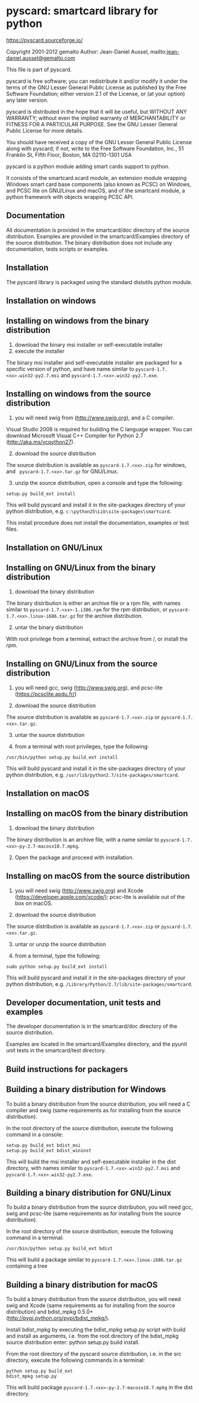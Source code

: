 pyscard: smartcard library for python
=====================================

https://pyscard.sourceforge.io/

Copyright 2001-2012 gemalto
Author: Jean-Daniel Aussel, mailto:jean-daniel.aussel@gemalto.com

This file is part of pyscard.

pyscard is free software; you can redistribute it and/or modify it under
the terms of the GNU Lesser General Public License as published by the
Free Software Foundation; either version 2.1 of the License, or (at your
option) any later version.

pyscard is distributed in the hope that it will be useful, but WITHOUT
ANY WARRANTY; without even the implied warranty of MERCHANTABILITY or
FITNESS FOR A PARTICULAR PURPOSE.  See the GNU Lesser General Public
License for more details.

You should have received a copy of the GNU Lesser General Public License
along with pyscard; if not, write to the Free Software Foundation, Inc.,
51 Franklin St, Fifth Floor, Boston, MA 02110-1301 USA

pyscard is a python module adding smart cards support to python.

It consists of the smartcard.scard module, an extension module wrapping
Windows smart card base components (also known as PCSC) on Windows, and
PCSC lite on GNU/Linux and macOS, and of the smartcard module, a
python framework with objects wrapping PCSC API.


Documentation
-------------
All documentation is provided in the smartcard/doc directory of the
source distribution.  Examples are provided in the smartcard/Examples
directory of the source distribution.  The binary distribution does not
include any documentation, tests scripts or examples.


Installation
------------
The pyscard library is packaged using the standard distutils python
module.

Installation on windows
-----------------------

Installing on windows from the binary distribution
--------------------------------------------------

1. download the binary msi installer or self-executable installer
2. execute the installer

The binary msi installer and self-executable installer are packaged for
a specific version of python, and have name similar to
`pyscard-1.7.<xx>.win32-py2.7.msi` and `pyscard-1.7.<xx>.win32-py2.7.exe`.


Installing on windows from the source distribution
---------------------------------------------------

1. you will need swig from (http://www.swig.org), and a C compiler.

Visual Studio 2008 is required for building the C language wrapper. You can
download Microsoft Visual C++ Compiler for Python 2.7
(http://aka.ms/vcpython27).

2. download the source distribution

The source distribution is available as `pyscard-1.7.<xx>.zip` for windows,
and ` pyscard-1.7.<xx>.tar.gz`  for GNU/Linux.

3. unzip the source distribution, open a console and type the following:

```
setup.py build_ext install
```

This will build pyscard and install it in the site-packages directory of
your python distribution, e.g. `c:\python25\Lib\site-packages\smartcard`.

This install procedure does not install the documentation, examples or test
files.

Installation on GNU/Linux
-------------------------

Installing on GNU/Linux from the binary distribution
----------------------------------------------------

1. download the binary distribution

The binary distribution is either an archive file or a rpm file, with
names similar to `pyscard-1.7.<xx>-1.i386.rpm` for the rpm distribution, or
`pyscard-1.7.<xx>.linux-i686.tar.gz` for the archive distribution.

2. untar the binary distribution

With root privilege from a terminal, extract the archive from /, or
install the rpm.

Installing on GNU/Linux from the source distribution
----------------------------------------------------

1. you will need gcc, swig (http://www.swig.org), and pcsc-lite
(https://pcsclite.apdu.fr/)

2. download the source distribution

The source distribution is available as `pyscard-1.7.<xx>.zip` or
`pyscard-1.7.<xx>.tar.gz`.

3. untar the source distribution

4. from a terminal with root privileges, type the following:

```
/usr/bin/python setup.py build_ext install
```

This will build pyscard and install it in the site-packages directory of
your python distribution, e.g.
`/usr/lib/python2.7/site-packages/smartcard`.

Installation on macOS
---------------------

Installing on macOS from the binary distribution
------------------------------------------------

1. download the binary distribution

The binary distribution is an archive file, with a name similar to
`pyscard-1.7.<xx>-py-2.7-macosx10.7.mpkg`.

2. Open the package and proceed with installation.

Installing on macOS from the source distribution
-------------------------------------------------

1. you will need swig (http://www.swig.org) and Xcode
(https://developer.apple.com/xcode/);
pcsc-lite is available out of the box on macOS.

2. download the source distribution

The source distribution is available as `pyscard-1.7.<xx>.zip` or
`pyscard-1.7.<xx>.tar.gz`.

3. untar or unzip the source distribution

4. from a terminal, type the following:

```
sudo python setup.py build_ext install
```

This will build pyscard and install it in the site-packages directory of
your python distribution, e.g. `/Library/Python/2.7/lib/site-packages/smartcard`.


Developer documentation, unit tests and examples
------------------------------------------------
The developer documentation is in the smartcard/doc directory of the
source distribution.

Examples are located in the smartcard/Examples directory, and the pyunit
unit tests in the smartcard/test directory.

Build instructions for packagers
--------------------------------

Building a binary distribution for Windows
------------------------------------------

To build a binary distribution from the source distribution, you will
need a C compiler and swig (same requirements as for installing
from the source distribution).

In the root directory of the source distribution, execute the following
command in a console:

```
setup.py build_ext bdist_msi
setup.py build_ext bdist_wininst
```

This will build the msi installer and self-executable installer in the
dist directory, with names similar to `pyscard-1.7.<xx>.win32-py2.7.msi` and
`pyscard-1.7.<xx>.win32-py2.7.exe`.

Building a binary distribution for GNU/Linux
--------------------------------------------

To build a binary distribution from the source distribution, you will
need gcc, swig and pcsc-lite (same requirements as for installing
from the source distribution).

In the root directory of the source distribution, execute the following
command in a terminal:

```
/usr/bin/python setup.py build_ext bdist
```

This will build a package similar to `pyscard-1.7.<xx>.linux-i686.tar.gz`
containing a tree

Building a binary distribution for macOS
----------------------------------------

To build a binary distribution from the source distribution, you will
need swig and Xcode (same requirements as for installing from the source
distribution) and bdist_mpkg 0.5.0+ (http://pypi.python.org/pypi/bdist_mpkg/).

Install bdist_mpkg by executing the bdist_mpkg setup.py script with
build and install as arguments, i.e. from the root directory of the
bdist_mpkg source distribution enter: python setup.py build install.

From the root directory of the pyscard source distribution,
i.e. in the src directory, execute the following commands in a terminal:

```
python setup.py build_ext
bdist_mpkg setup.py
```

This will build package `pyscard-1.7.<xx>-py-2.7-macosx10.7.mpkg` in the dist
directory.
